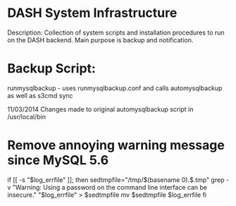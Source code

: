 DASH System Infrastructure
==========================

Description:
Collection of system scripts and installation procedures to run on the DASH backend. Main purpose is backup and notification.

Backup Script:
=======
runmysqlbackup - uses runmysqlbackup.conf and calls automysqlbackup as well as s3cmd sync

11/03/2014
Changes made to original automysqlbackup script in /usr/local/bin

# Remove annoying warning message since MySQL 5.6
if [[ -s "$log_errfile" ]]; then
sedtmpfile="/tmp/$(basename $0).$$.tmp"
grep -v "Warning: Using a password on the command line interface can be insecure." "$log_errfile" > $sedtmpfile
mv $sedtmpfile $log_errfile
fi
